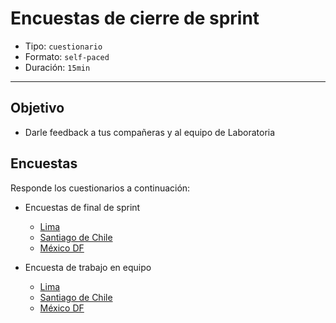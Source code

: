# Encuestas de cierre de sprint

- Tipo: `cuestionario`
- Formato: `self-paced`
- Duración: `15min`

***

## Objetivo

- Darle feedback a tus compañeras y al equipo de Laboratoria

## Encuestas
Responde los cuestionarios a continuación:

* Encuestas de final de sprint
  - [Lima](https://docs.google.com/forms/d/e/1FAIpQLSe1ma1cJADRRgNEg-j1zqeYilimj9fvhvZmkP9XoYcrTglQsA/viewform)
  - [Santiago de Chile](https://docs.google.com/forms/d/e/1FAIpQLSfNx7Ci0OqgZfRUJ0v4LGSZrRMneS8QBQJs-zZZVjVsl-kBYw/viewform)
  - [México DF](https://docs.google.com/forms/d/e/1FAIpQLSdxHQk_PF5Vc17Qokl0RgwEPw7oLHt1RmQ0Lx8DeZfoHX3TPA/viewform)

* Encuesta de trabajo en equipo
  - [Lima](https://docs.google.com/forms/d/e/1FAIpQLScU5vELaL52I_ikCEre8f9-44of9_LLz9chRBhfEDG-CYMhqA/viewform)
  - [Santiago de Chile](https://docs.google.com/forms/d/e/1FAIpQLSfUGNEeALhiKNbxxiNcNhC6R5P-KlFMH44k-EfqbuWLdAq2PA/viewform)
  - [México DF](https://docs.google.com/forms/d/e/1FAIpQLScfU_DLZAIanDZcbuWu1UEchugq5yyDM3fku98m0WLE-UXyZA/viewform)
